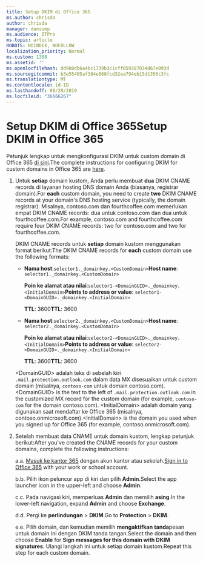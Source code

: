 ```yaml
---
title: Setup DKIM di Office 365
ms.author: chrisda
author: chrisda
manager: dansimp
ms.audience: ITPro
ms.topic: article
ROBOTS: NOINDEX, NOFOLLOW
localization_priority: Normal
ms.custom: 1388
ms.assetid: ''
ms.openlocfilehash: dd908db6a4bc1739b3c1cff059387034d67e093d
ms.sourcegitcommit: b3e55405af384e868fcd32ea794eb15d1356c3fc
ms.translationtype: MT
ms.contentlocale: id-ID
ms.lasthandoff: 08/29/2019
ms.locfileid: "36666267"
---
```

# <a name="setup-dkim-in-office-365"></a><span data-ttu-id="7ca97-102">Setup DKIM di Office 365</span><span class="sxs-lookup"><span data-stu-id="7ca97-102">Setup DKIM in Office 365</span></span>

<span data-ttu-id="7ca97-103">Petunjuk lengkap untuk mengkonfigurasi DKIM untuk custom domain di Office 365 [di sini](https://docs.microsoft.com/office365/SecurityCompliance/use-dkim-to-validate-outbound-email#what-you-need-to-do-to-manually-set-up-dkim-in-office-365).</span><span class="sxs-lookup"><span data-stu-id="7ca97-103">The complete instructions for configuring DKIM for custom domains in Office 365 are [here](https://docs.microsoft.com/office365/SecurityCompliance/use-dkim-to-validate-outbound-email#what-you-need-to-do-to-manually-set-up-dkim-in-office-365).</span></span>

1. <span data-ttu-id="7ca97-104">Untuk **setiap** domain kustom, Anda perlu membuat **dua** DKIM CNAME records di layanan hosting DNS domain Anda (biasanya, registrar domain).</span><span class="sxs-lookup"><span data-stu-id="7ca97-104">For **each** custom domain, you need to create **two** DKIM CNAME records at your domain's DNS hosting service (typically, the domain registrar).</span></span> <span data-ttu-id="7ca97-105">Misalnya, contoso.com dan fourthcoffee.com memerlukan empat DKIM CNAME records: dua untuk contoso.com dan dua untuk fourthcoffee.com.</span><span class="sxs-lookup"><span data-stu-id="7ca97-105">For example, contoso.com and fourthcoffee.com require four DKIM CNAME records: two for contoso.com and two for fourthcoffee.com.</span></span>

   <span data-ttu-id="7ca97-106">DKIM CNAME records untuk **setiap** domain kustom menggunakan format berikut:</span><span class="sxs-lookup"><span data-stu-id="7ca97-106">The DKIM CNAME records for **each** custom domain use the following formats:</span></span>

   - <span data-ttu-id="7ca97-107">**Nama host**:`selector1._domainkey.<CustomDomain>`</span><span class="sxs-lookup"><span data-stu-id="7ca97-107">**Host name**: `selector1._domainkey.<CustomDomain>`</span></span>

     <span data-ttu-id="7ca97-108">**Poin ke alamat atau nilai**:`selector1-<DomainGUID>._domainkey.<InitialDomain>`</span><span class="sxs-lookup"><span data-stu-id="7ca97-108">**Points to address or value**: `selector1-<DomainGUID>._domainkey.<InitialDomain>`</span></span>

     <span data-ttu-id="7ca97-109">**TTL**: 3600</span><span class="sxs-lookup"><span data-stu-id="7ca97-109">**TTL**: 3600</span></span>

   - <span data-ttu-id="7ca97-110">**Nama host**:`selector2._domainkey.<CustomDomain>`</span><span class="sxs-lookup"><span data-stu-id="7ca97-110">**Host name**: `selector2._domainkey.<CustomDomain>`</span></span>

     <span data-ttu-id="7ca97-111">**Poin ke alamat atau nilai**:`selector2-<DomainGUID>._domainkey.<InitialDomain>`</span><span class="sxs-lookup"><span data-stu-id="7ca97-111">**Points to address or value**: `selector2-<DomainGUID>._domainkey.<InitialDomain>`</span></span>

     <span data-ttu-id="7ca97-112">**TTL**: 3600</span><span class="sxs-lookup"><span data-stu-id="7ca97-112">**TTL**: 3600</span></span>

   <span data-ttu-id="7ca97-113">\<DomainGUID\> adalah teks di sebelah kiri `.mail.protection.outlook.com` dalam data MX disesuaikan untuk custom domain (misalnya, `contoso-com` untuk domain contoso.com).</span><span class="sxs-lookup"><span data-stu-id="7ca97-113">\<DomainGUID\> is the text to the left of `.mail.protection.outlook.com` in the customized MX record for the custom domain (for example, `contoso-com` for the domain contoso.com).</span></span> <span data-ttu-id="7ca97-114">\<InitialDomain\> adalah domain yang digunakan saat mendaftar ke Office 365 (misalnya, contoso.onmicrosoft.com).</span><span class="sxs-lookup"><span data-stu-id="7ca97-114">\<InitialDomain\> is the domain you used when you signed up for Office 365 (for example, contoso.onmicrosoft.com).</span></span>

2. <span data-ttu-id="7ca97-115">Setelah membuat data CNAME untuk domain kustom, lengkap petunjuk berikut:</span><span class="sxs-lookup"><span data-stu-id="7ca97-115">After you've created the CNAME records for your custom domains, complete the following instructions:</span></span>

   <span data-ttu-id="7ca97-116">a.</span><span class="sxs-lookup"><span data-stu-id="7ca97-116">a.</span></span> <span data-ttu-id="7ca97-117">[Masuk ke kantor 365](https://support.office.microsoft.com/article/e9eb7d51-5430-4929-91ab-6157c5a050b4) dengan akun kantor atau sekolah.</span><span class="sxs-lookup"><span data-stu-id="7ca97-117">[Sign in to Office 365](https://support.office.microsoft.com/article/e9eb7d51-5430-4929-91ab-6157c5a050b4) with your work or school account.</span></span>

   <span data-ttu-id="7ca97-118">b.</span><span class="sxs-lookup"><span data-stu-id="7ca97-118">b.</span></span> <span data-ttu-id="7ca97-119">Pilih ikon peluncur app di kiri dan pilih **Admin**.</span><span class="sxs-lookup"><span data-stu-id="7ca97-119">Select the app launcher icon in the upper-left and choose **Admin**.</span></span>

   <span data-ttu-id="7ca97-120">c.</span><span class="sxs-lookup"><span data-stu-id="7ca97-120">c.</span></span> <span data-ttu-id="7ca97-121">Pada navigasi kiri, memperluas **Admin** dan memilih **asing**.</span><span class="sxs-lookup"><span data-stu-id="7ca97-121">In the lower-left navigation, expand **Admin** and choose **Exchange**.</span></span>

   <span data-ttu-id="7ca97-122">d.</span><span class="sxs-lookup"><span data-stu-id="7ca97-122">d.</span></span> <span data-ttu-id="7ca97-123">Pergi ke **perlindungan** > **DKIM**.</span><span class="sxs-lookup"><span data-stu-id="7ca97-123">Go to **Protection** > **DKIM**.</span></span>

   <span data-ttu-id="7ca97-124">e.</span><span class="sxs-lookup"><span data-stu-id="7ca97-124">e.</span></span> <span data-ttu-id="7ca97-125">Pilih domain, dan kemudian memilih **mengaktifkan** **tanda**pesan untuk domain ini dengan DKIM tanda tangan.</span><span class="sxs-lookup"><span data-stu-id="7ca97-125">Select the domain and then choose **Enable** for **Sign messages for this domain with DKIM signatures**.</span></span> <span data-ttu-id="7ca97-126">Ulangi langkah ini untuk setiap domain kustom.</span><span class="sxs-lookup"><span data-stu-id="7ca97-126">Repeat this step for each custom domain.</span></span>
